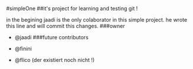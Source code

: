 #simpleOne
##it's project for learning and testing git !

in the begining jaadi is the only colaborator in this simple project. he wrote this line and will commit this changes.
###owner
* @jaadi
###future contributors 

* @finini
* @flico (der existiert noch nicht !)
